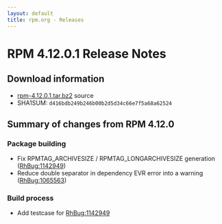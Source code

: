 ```yaml
---
layout: default
title: rpm.org - Releases
---
```


# RPM 4.12.0.1 Release Notes



## Download information

 * [rpm-4.12.0.1.tar.bz2](http://archive.rpm.org/releases/rpm-4.12.x/rpm-4.12.0.1.tar.bz2) source
 * SHA1SUM: `d416bdb249b246b00b2d5d34c66e7f5a68a62524`

## Summary of changes from RPM 4.12.0

### Package building

 * Fix RPMTAG_ARCHIVESIZE / RPMTAG_LONGARCHIVESIZE generation ([RhBug:1142949](https://bugzilla.redhat.com/show_bug.cgi?id=1142949))
 * Reduce double separator in dependency EVR error into a
   warning ([RhBug:1065563](https://bugzilla.redhat.com/show_bug.cgi?id=1065563))

### Build process

 * Add testcase for [RhBug:1142949](https://bugzilla.redhat.com/show_bug.cgi?id=1142949)
